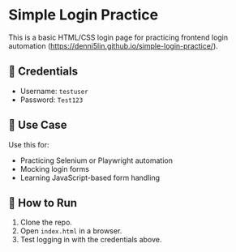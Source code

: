 # Simple Login Practice

This is a basic HTML/CSS login page for practicing frontend login automation (https://denni5lin.github.io/simple-login-practice/).

## 🔐 Credentials

- Username: `testuser`
- Password: `Test123`

## 🧪 Use Case

Use this for:
- Practicing Selenium or Playwright automation
- Mocking login forms
- Learning JavaScript-based form handling

## 🚀 How to Run

1. Clone the repo.
2. Open `index.html` in a browser.
3. Test logging in with the credentials above.
